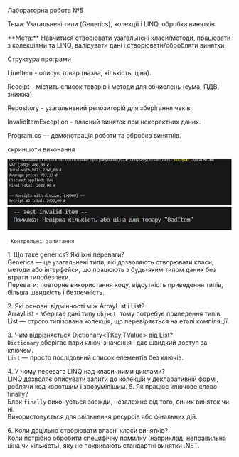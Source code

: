 Лабораторна робота №5



Тема: Узагальнені типи (Generics), колекції і LINQ, обробка винятків  

\*\*Мета:\*\* Навчитися створювати узагальнені класи/методи, працювати з колекціями та LINQ, валідувати дані і створювати/обробляти винятки.



Структура програми



LineItem - описує товар (назва, кількість, ціна).  

Receipt - містить список товарів і методи для обчислень (сума, ПДВ, знижка).  

Repository<T> - узагальнений репозиторій для зберігання чеків.  

InvalidItemException - власний виняток при некоректних даних.  

Program.cs — демонстрація роботи та обробка винятків.

скриншоти виконання

![alt text](chek.png)
![alt text](nevirnakilkist.png)

     Контрольні запитання

1\. Що таке generics? Які їхні переваги?  
Generics — це узагальнені типи, які дозволяють створювати класи, методи або інтерфейси, що працюють з будь-яким типом даних без втрати типобезпеки.  
Переваги: повторне використання коду, відсутність приведення типів, більша швидкість і безпечність.

2\. Які основні відмінності між ArrayList і List<T>?  
ArrayList - зберігає дані типу `object`, тому потребує приведення типів.  
List<T> — строго типізована колекція, що перевіряється на етапі компіляції.

3\. Чим відрізняється Dictionary<TKey,TValue> від List<T>?  
`Dictionary` зберігає пари ключ-значення і дає швидкий доступ за ключем.  
`List` — просто послідовний список елементів без ключів.

4\. У чому перевага LINQ над класичними циклами?  
LINQ дозволяє описувати запити до колекцій у декларативній формі, роблячи код коротшим і зрозумілішим.
5\. Як працює ключове слово finally?  
Блок `finally` виконується завжди, незалежно від того, виник виняток чи ні.  
Використовується для звільнення ресурсів або фінальних дій.

6\. Коли доцільно створювати власні класи винятків?  
Коли потрібно обробити специфічну помилку (наприклад, неправильна ціна чи кількість), яку не покривають стандартні винятки .NET.

